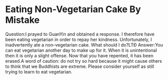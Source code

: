 # Eating Non-Vegetarian Cake By Mistake

​Question:I prayed to GuanYin and obtained a response. I therefore have been eating vegetarian in order to repay her kindness. Unfortunately, I inadvertently ate a non-vegetarian cake. What should I do?​LTĐ      Answer:You can eat vegetarian another day to make up for it. When it is unintentional then it is only a slight offense. Now that you have repented, it has been erased.​A word of caution: do not try so hard because it might cause others to think that we Buddhists are extreme. Please consider yourself as still trying to learn to eat vegetarian.